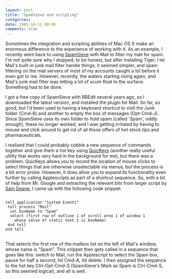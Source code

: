 ```yaml
---
layout: post
title: "SpamSieve and scripting"
categories:
date: 2005-10-12 00:00
comments: true
---
```


<p>Sometimes the integration and scripting abilities of Mac OS X make an enormous difference to the experience of working with it. As an example, I recently went back to using <a href="http://c-command.com/spamsieve/">SpamSieve</a> with Mail to filter my mail for spam. I'm not quite sure why I stopped, to be honest, but after installing Tiger, I let Mail's built-in junk mail filter handle things; it seemed simpler, and spam filtering on the mail servers of most of my accounts caught a lot before it even got to me. However, recently, the waters starting rising again, and Mail's junk mail filter was letting a lot of scum float to the surface. Something had to be done.</p>

<p>I got a free copy of SpamSieve with BBEdit several years ago, so I downloaded the latest version, and installed the plugin for Mail. So far, so good, but I'd been used to having a keyboard shortcut to visit the Junk folder (Cmd-6) and another to empty the box of messages (Opt-Cmd-J). Since SpamSieve uses its own folder to hold spam (called 'Spam', oddly enough), these no longer worked, and I was getting irritated by having to mouse and click around to get rid of all those offers of hot stock tips and pharmaceuticals.</p>

<p>I realised that I could probably cobble a new sequence of commands together and give them a hot key using <a href="http://quickeys.com/">QuicKeys</a> (another really useful utility that works very hard in the background for me), but there was a problem. QuicKeys allows you to record the location of mouse clicks to select things that are otherwise unselectable via menus, but the process is a bit error prone. However, it does allow you to expand its functionality even further by calling Applescripts as part of a shortcut sequence. So, with a bit of help from Mr. Google and extracting the relevant bits from larger script by <a href="http://www.elegantchaos.com/node/159">Sam Deane</a>, I came up with the following code snippet:</p>

<pre>
<code>
tell application "System Events"
 tell process "Mail"
  set boxName to "Spam"
  select (first row of outline 1 of scroll area 1 of window 1
    whose value of static text 1 is boxName)
 end tell
end tell
</code>
</pre>

<p>That selects the first row of the mailbox list on the left of Mail's window, whose name is "Spam". This snippet then gets called in a sequence that goes like this: switch to Mail, run the Applescript to select the Spam box, pause for half a second, hit Cmd-A, hit delete. I then assigned the sequence to the hot key Ctrl-Opt-Cmd-S (SpamSieve's Mark as Spam is Ctrl-Cmd-S, so this seemed logical), and all is well.</p>



